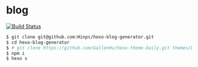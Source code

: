 # blog

[![Build Status](https://travis-ci.org/Hinpc/hexo-blog-generator.svg?branch=master)](https://travis-ci.org/Hinpc/hexo-blog-generator)

```bash
$ git clone git@github.com:Hinpc/hexo-blog-generator.git
$ cd hexo-blog-generator
$ # git clone https://github.com/GallenHu/hexo-theme-Daily.git themes/Daily
$ npm i
$ hexo s
```
